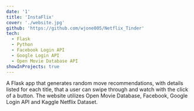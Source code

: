 ```yaml
---
date: '1'
title: 'InstaFlix'
cover: './website.jpg'
github: 'https://github.com/wjone005/Netflix_Tinder'
tech:
  - Flask
  - Python
  - Facebook Login API
  - Google Login API
  - Open Movie Database API
showInProjects: true
---
```


A Flask app that generates random move recommendations, with details listed for each title, that a user can swipe through and watch with the click of a button. The website utilizes Open Movie Database, Facebook, Google Login API and Kaggle Netflix Dataset.

